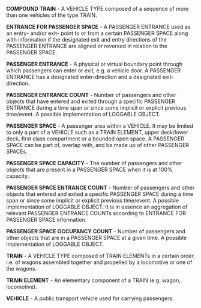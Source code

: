 **COMPOUND TRAIN** - A VEHICLE TYPE composed of a sequence of more than one vehicles of the type TRAIN.

**ENTRANCE FOR PASSENGER SPACE** - A PASSENGER ENTRANCE used as an entry- and/or exit- point to or from a certain PASSENGER SPACE along with information if the designated exit and entry directions of the PASSENGER ENTRANCE are aligned or reversed in relation to the PASSENGER SPACE.

**PASSENGER ENTRANCE** - A physical or virtual boundary point through which passengers can enter or exit, e.g. a vehicle door. A PASSENGER ENTRANCE has a designated enter-direction and a designated exit-direction.

**PASSENGER ENTRANCE COUNT** - Number of passengers and other objects that have entered and exited through a specific PASSENGER ENTRANCE during a time span or since some implicit or explicit previous time/event. A possible implementation of LOGGABLE OBJECT.

**PASSENGER SPACE** - A passenger area within a VEHICLE. It may be limited to only a part of a VEHICLE such as a TRAIN ELEMENT, upper deck/lower deck, first class compartment or a bounded open space. A PASSENGER SPACE can be part of, overlap with, and be made up of other PASSENGER SPACEs.

**PASSENGER SPACE CAPACITY** - The number of passengers and other objects that are present in a PASSENGER SPACE when it is at 100% capacity.

**PASSENGER SPACE ENTRANCE COUNT** - Number of passengers and other objects that entered and exited a specific PASSENGER SPACE during a time span or since some implicit or explicit previous time/event. A possible implementation of LOGGABLE OBJECT. It is in essence an aggregation of relevant PASSENGER ENTRANCE COUNTs according to ENTRANCE FOR PASSENGER SPACE information.

**PASSENGER SPACE OCCUPANCY COUNT** - Number of passengers and other objects that are in a PASSENGER SPACE at a given time. A possible implementation of LOGGABLE OBJECT.

**TRAIN** - A VEHICLE TYPE composed of TRAIN ELEMENTs in a certain order, i.e. of wagons assembled together and propelled by a locomotive or one of the wagons.

**TRAIN ELEMENT** - An elementary component of a TRAIN (e.g. wagon, locomotive).

**VEHICLE** - A public transport vehicle used for carrying passengers.